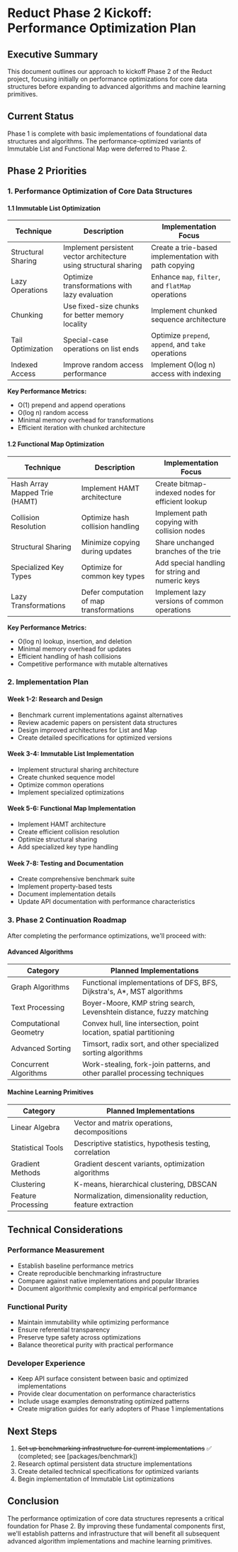 # Reduct Phase 2 Kickoff: Performance Optimization Plan

## Executive Summary
This document outlines our approach to kickoff Phase 2 of the Reduct project, focusing initially on performance optimizations for core data structures before expanding to advanced algorithms and machine learning primitives.

## Current Status
Phase 1 is complete with basic implementations of foundational data structures and algorithms. The performance-optimized variants of Immutable List and Functional Map were deferred to Phase 2.

## Phase 2 Priorities

### 1. Performance Optimization of Core Data Structures

#### 1.1 Immutable List Optimization

| Technique | Description | Implementation Focus |
|-----------|-------------|----------------------|
| Structural Sharing | Implement persistent vector architecture using structural sharing | Create a trie-based implementation with path copying |
| Lazy Operations | Optimize transformations with lazy evaluation | Enhance `map`, `filter`, and `flatMap` operations |
| Chunking | Use fixed-size chunks for better memory locality | Implement chunked sequence architecture |
| Tail Optimization | Special-case operations on list ends | Optimize `prepend`, `append`, and `take` operations |
| Indexed Access | Improve random access performance | Implement O(log n) access with indexing |

**Key Performance Metrics:**
- O(1) prepend and append operations
- O(log n) random access
- Minimal memory overhead for transformations
- Efficient iteration with chunked architecture

#### 1.2 Functional Map Optimization

| Technique | Description | Implementation Focus |
|-----------|-------------|----------------------|
| Hash Array Mapped Trie (HAMT) | Implement HAMT architecture | Create bitmap-indexed nodes for efficient lookup |
| Collision Resolution | Optimize hash collision handling | Implement path copying with collision nodes |
| Structural Sharing | Minimize copying during updates | Share unchanged branches of the trie |
| Specialized Key Types | Optimize for common key types | Add special handling for string and numeric keys |
| Lazy Transformations | Defer computation of map transformations | Implement lazy versions of common operations |

**Key Performance Metrics:**
- O(log n) lookup, insertion, and deletion
- Minimal memory overhead for updates
- Efficient handling of hash collisions
- Competitive performance with mutable alternatives

### 2. Implementation Plan

#### Week 1-2: Research and Design
- Benchmark current implementations against alternatives
- Review academic papers on persistent data structures
- Design improved architectures for List and Map
- Create detailed specifications for optimized versions

#### Week 3-4: Immutable List Implementation
- Implement structural sharing architecture
- Create chunked sequence model
- Optimize common operations
- Implement specialized optimizations

#### Week 5-6: Functional Map Implementation
- Implement HAMT architecture
- Create efficient collision resolution
- Optimize structural sharing
- Add specialized key type handling

#### Week 7-8: Testing and Documentation
- Create comprehensive benchmark suite
- Implement property-based tests
- Document implementation details
- Update API documentation with performance characteristics

### 3. Phase 2 Continuation Roadmap

After completing the performance optimizations, we'll proceed with:

#### Advanced Algorithms

| Category | Planned Implementations |
|----------|-------------------------|
| Graph Algorithms | Functional implementations of DFS, BFS, Dijkstra's, A*, MST algorithms |
| Text Processing | Boyer-Moore, KMP string search, Levenshtein distance, fuzzy matching |
| Computational Geometry | Convex hull, line intersection, point location, spatial partitioning |
| Advanced Sorting | Timsort, radix sort, and other specialized sorting algorithms |
| Concurrent Algorithms | Work-stealing, fork-join patterns, and other parallel processing techniques |

#### Machine Learning Primitives

| Category | Planned Implementations |
|----------|-------------------------|
| Linear Algebra | Vector and matrix operations, decompositions |
| Statistical Tools | Descriptive statistics, hypothesis testing, correlation |
| Gradient Methods | Gradient descent variants, optimization algorithms |
| Clustering | K-means, hierarchical clustering, DBSCAN |
| Feature Processing | Normalization, dimensionality reduction, feature extraction |

## Technical Considerations

### Performance Measurement
- Establish baseline performance metrics
- Create reproducible benchmarking infrastructure
- Compare against native implementations and popular libraries
- Document algorithmic complexity and empirical performance

### Functional Purity
- Maintain immutability while optimizing performance
- Ensure referential transparency
- Preserve type safety across optimizations
- Balance theoretical purity with practical performance

### Developer Experience
- Keep API surface consistent between basic and optimized implementations
- Provide clear documentation on performance characteristics
- Include usage examples demonstrating optimized patterns
- Create migration guides for early adopters of Phase 1 implementations

## Next Steps
1. ~~Set up benchmarking infrastructure for current implementations~~ ✅ (completed; see [packages/benchmark])
2. Research optimal persistent data structure implementations
3. Create detailed technical specifications for optimized variants
4. Begin implementation of Immutable List optimizations

## Conclusion
The performance optimization of core data structures represents a critical foundation for Phase 2. By improving these fundamental components first, we'll establish patterns and infrastructure that will benefit all subsequent advanced algorithm implementations and machine learning primitives.